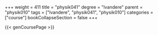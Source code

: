 +++
weight = 411
title = "physik041"
degree = "lvandere"
parent = "physik010"
tags = ["lvandere", "physik041", "physik010"]
categories = ["course"]
bookCollapseSection = false
+++

{{< genCoursePage >}}
